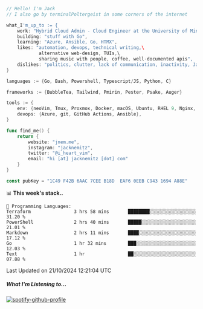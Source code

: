 ```go
// Hello! I'm Jack
// I also go by terminalPoltergeist in some corners of the internet

what_I'm_up_to := {
    work: "Hybrid Cloud Admin - Cloud Engineer at the University of Minnesota",
    building: "stuff with Go",
    learning: "Azure, Ansible, Go, HTMX",
    likes: "automation, devops, technical writing,\
            alternative web-design, TUIs,\
            sharing music with people, coffee, well-documented apis",
    dislikes: "politics, clutter, lack of communication, inactivity, Java",
}

languages := {Go, Bash, Powershell, Typescript/JS, Python, C}

frameworks := {BubbleTea, Tailwind, Pmirin, Pester, Psake, Auger}

tools := {
    env: {neoVim, Tmux, Proxmox, Docker, macOS, Ubuntu, RHEL 9, Nginx, DigitalOcean, Cloudflare},
    devops: {Azure, git, GitHub Actions, Ansible},
}

func find_me() {
    return {
        website: "jnem.me",
        instagram: "jacknemitz",
        twitter: "@i_heart_vim",
        email: "hi [at] jacknemitz [dot] com"
    }
}

const pubKey = "1C49 F42B 6AAC 7CEE B18D  EAF6 0EEB C943 1694 A88E"
```

<!--START_SECTION:waka-->
📊 **This week's stack..** 

```text
💬 Programming Languages: 
Terraform                3 hrs 58 mins       ████████░░░░░░░░░░░░░░░░░   31.20 % 
PowerShell               2 hrs 40 mins       █████░░░░░░░░░░░░░░░░░░░░   21.01 % 
Markdown                 2 hrs 11 mins       ████░░░░░░░░░░░░░░░░░░░░░   17.12 % 
Go                       1 hr 32 mins        ███░░░░░░░░░░░░░░░░░░░░░░   12.03 % 
Text                     1 hr                ██░░░░░░░░░░░░░░░░░░░░░░░   07.88 % 
```


 Last Updated on 21/10/2024 12:21:04 UTC
<!--END_SECTION:waka-->

##### What I'm Listening to...

[![spotify-github-profile](https://jnem.me/listening-item?maxAge=2592000)](https://jnem.me/listening)
